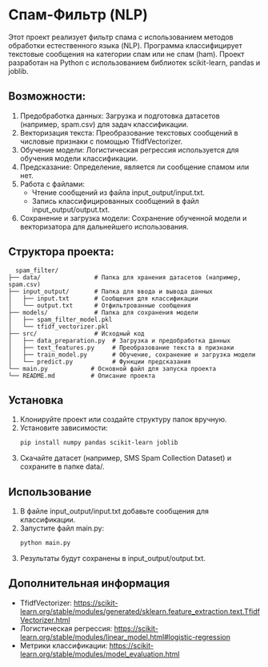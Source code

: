 # Спам-Фильтр (NLP)

Этот проект реализует фильтр спама с использованием методов обработки естественного языка (NLP). Программа классифицирует текстовые сообщения на категории спам или не спам (ham). Проект разработан на Python с использованием библиотек scikit-learn, pandas и joblib.

## Возможности:

1. Предобработка данных: Загрузка и подготовка датасетов (например, spam.csv) для задач классификации.
2. Векторизация текста: Преобразование текстовых сообщений в числовые признаки с помощью TfidfVectorizer.
3. Обучение модели: Логистическая регрессия используется для обучения модели классификации.
4. Предсказание: Определение, является ли сообщение спамом или нет.
5. Работа с файлами:
   - Чтение сообщений из файла input_output/input.txt.
   - Запись классифицированных сообщений в файл input_output/output.txt.
6. Сохранение и загрузка модели: Сохранение обученной модели и векторизатора для дальнейшего использования.

## Структора проекта:

  ```plaintext
    spam_filter/
├── data/               # Папка для хранения датасетов (например, spam.csv)
├── input_output/       # Папка для ввода и вывода данных
│   ├── input.txt       # Сообщения для классификации
│   └── output.txt      # Отфильтрованные сообщения
├── models/             # Папка для сохранения модели
│   ├── spam_filter_model.pkl
│   └── tfidf_vectorizer.pkl
├── src/                # Исходный код
│   ├── data_preparation.py  # Загрузка и предобработка данных
│   ├── text_features.py     # Преобразование текста в признаки
│   ├── train_model.py       # Обучение, сохранение и загрузка модели
│   └── predict.py           # Функции предсказания
└── main.py            # Основной файл для запуска проекта
└── README.md          # Описание проекта
   ```
## Установка

1. Клонируйте проект или создайте структуру папок вручную.
2. Установите зависимости:
    ```bash
   pip install numpy pandas scikit-learn joblib
   ```
3. Скачайте датасет (например, SMS Spam Collection Dataset) и сохраните в папке data/.

## Использование

1. В файле input_output/input.txt добавьте сообщения для классификации.
2. Запустите файл main.py:
    ```bash
   python main.py
   ```
3. Результаты будут сохранены в input_output/output.txt.

## Дополнительная информация

- TfidfVectorizer: https://scikit-learn.org/stable/modules/generated/sklearn.feature_extraction.text.TfidfVectorizer.html
- Логистическая регрессия: https://scikit-learn.org/stable/modules/linear_model.html#logistic-regression
- Метрики классификации: https://scikit-learn.org/stable/modules/model_evaluation.html
